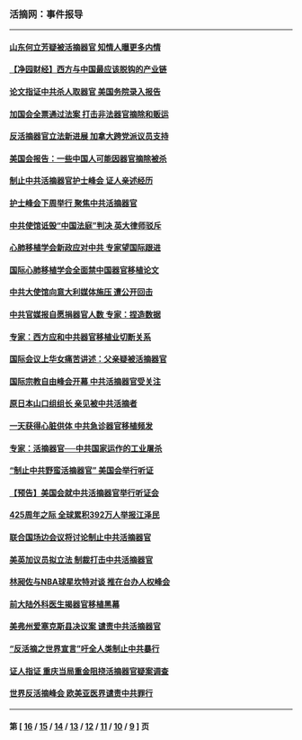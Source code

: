 ### 活摘网：事件报导
---
#### [山东何立芳疑被活摘器官 知情人曝更多内情](../../pages/nf5877/n14047530.md?09240430) 
#### [【净园财经】西方与中国最应该脱钩的产业链](../../pages/nf5877/n14016113.md?09240430) 
#### [论文指证中共杀人取器官 美国务院录入报告](../../pages/nf5877/n13999890.md?09240430) 
#### [加国会全票通过法案 打击非法器官摘除和贩运](../../pages/nf5877/n13884924.md?09240430) 
#### [反活摘器官立法新进展 加拿大跨党派议员支持](../../pages/nf5877/n13876061.md?09240430) 
#### [美国会报告：一些中国人可能因器官摘除被杀](../../pages/nf5877/n13867964.md?09240430) 
#### [制止中共活摘器官护士峰会 证人亲述经历](../../pages/nf5877/n13859007.md?09240430) 
#### [护士峰会下周举行 聚焦中共活摘器官](../../pages/nf5877/n13855418.md?09240430) 
#### [中共使馆诋毁“中国法庭”判决 英大律师驳斥](../../pages/nf5877/n13833945.md?09240430) 
#### [心肺移植学会新政应对中共 专家望国际跟进](../../pages/nf5877/n13829043.md?09240430) 
#### [国际心肺移植学会全面禁中国器官移植论文](../../pages/nf5877/n13827785.md?09240430) 
#### [中共大使馆向意大利媒体施压 遭公开回击](../../pages/nf5877/n13826038.md?09240430) 
#### [中共官媒报自愿捐器官人数 专家：捏造数据](../../pages/nf5877/n13814130.md?09240430) 
#### [专家：西方应和中共器官移植业切断关系](../../pages/nf5877/n13772828.md?09240430) 
#### [国际会议上华女痛苦讲述：父亲疑被活摘器官](../../pages/nf5877/n13771583.md?09240430) 
#### [国际宗教自由峰会开幕 中共活摘器官受关注](../../pages/nf5877/n13769995.md?09240430) 
#### [原日本山口组组长 亲见被中共活摘者](../../pages/nf5877/n13767360.md?09240430) 
#### [一天获得心脏供体 中共急诊器官移植频发](../../pages/nf5877/n13764689.md?09240430) 
#### [专家：活摘器官──中共国家运作的工业屠杀](../../pages/nf5877/n13761178.md?09240430) 
#### [“制止中共野蛮活摘器官” 美国会举行听证](../../pages/nf5877/n13735831.md?09240430) 
#### [【预告】美国会就中共活摘器官举行听证会](../../pages/nf5877/n13732843.md?09240430) 
#### [425周年之际 全球累积392万人举报江泽民](../../pages/nf5877/n13719232.md?09240430) 
#### [联合国场边会议将讨论制止中共活摘器官](../../pages/nf5877/n13656361.md?09240430) 
#### [美英加议员拟立法 制裁打击中共活摘器官](../../pages/nf5877/n13430251.md?09240430) 
#### [林昶佐与NBA球星坎特对谈 推在台办人权峰会](../../pages/nf5877/n13414467.md?09240430) 
#### [前大陆外科医生揭器官移植黑幕](../../pages/nf5877/n13401416.md?09240430) 
#### [美弗州爱塞克斯县决议案 谴责中共活摘器官](../../pages/nf5877/n13320919.md?09240430) 
#### [“反活摘之世界宣言”吁全人类制止中共暴行](../../pages/nf5877/n13259730.md?09240430) 
#### [证人指证 重庆当局重金阻挠活摘器官疑案调查](../../pages/nf5877/n13259127.md?09240430) 
#### [世界反活摘峰会 欧美亚医界谴责中共罪行](../../pages/nf5877/n13253550.md?09240430) 

---
#### 第 [ [16](./16.md?09240430) / [15](./15.md?09240430) / [14](./14.md?09240430) / [13](./13.md?09240430) / [12](./12.md?09240430) / [11](./11.md?09240430) / [10](./10.md?09240430) / [9](./9.md?09240430) ] 页
